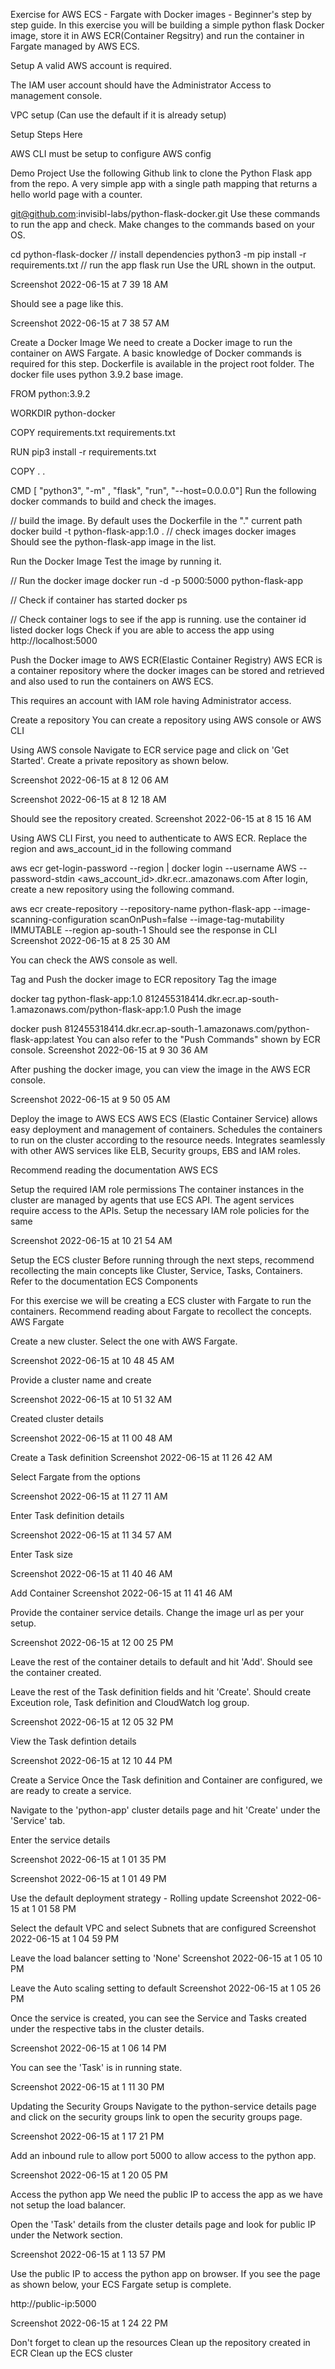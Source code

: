 Exercise for AWS ECS - Fargate with Docker images - Beginner's step by step guide.
In this exercise you will be building a simple python flask Docker image, store it in AWS ECR(Container Regsitry) and run the container in Fargate managed by AWS ECS.

Setup
A valid AWS account is required.

The IAM user account should have the Administrator Access to management console.

VPC setup (Can use the default if it is already setup)

Setup Steps Here

AWS CLI must be setup to configure AWS config

Demo Project
Use the following Github link to clone the Python Flask app from the repo. A very simple app with a single path mapping that returns a hello world page with a counter.

git@github.com:invisibl-labs/python-flask-docker.git
Use these commands to run the app and check. Make changes to the commands based on your OS.

cd python-flask-docker
// install dependencies
python3 -m pip install -r requirements.txt
// run the app
flask run
Use the URL shown in the output.

Screenshot 2022-06-15 at 7 39 18 AM

Should see a page like this.

Screenshot 2022-06-15 at 7 38 57 AM

Create a Docker Image
We need to create a Docker image to run the container on AWS Fargate. A basic knowledge of Docker commands is required for this step. Dockerfile is available in the project root folder. The docker file uses python 3.9.2 base image.

FROM python:3.9.2

WORKDIR python-docker

COPY requirements.txt requirements.txt

RUN pip3 install -r requirements.txt

COPY . .

CMD [ "python3", "-m" , "flask", "run", "--host=0.0.0.0"]
Run the following docker commands to build and check the images.

// build the image. By default uses the Dockerfile in the "." current path
docker build -t python-flask-app:1.0 .
// check images
docker images
Should see the python-flask-app image in the list.

Run the Docker Image
Test the image by running it.

// Run the docker image
docker run -d -p 5000:5000 python-flask-app

// Check if container has started
docker ps

// Check container logs to see if the app is running. use the container id listed
docker logs <container id>
Check if you are able to access the app using http://localhost:5000

Push the Docker image to AWS ECR(Elastic Container Registry)
AWS ECR is a container repository where the docker images can be stored and retrieved and also used to run the containers on AWS ECS.

This requires an account with IAM role having Administrator access.

Create a repository
You can create a repository using AWS console or AWS CLI

Using AWS console
Navigate to ECR service page and click on 'Get Started'. Create a private repository as shown below.

Screenshot 2022-06-15 at 8 12 06 AM

Screenshot 2022-06-15 at 8 12 18 AM

Should see the repository created. Screenshot 2022-06-15 at 8 15 16 AM

Using AWS CLI
First, you need to authenticate to AWS ECR. Replace the region and aws_account_id in the following command

aws ecr get-login-password --region <region> | docker login --username AWS --password-stdin <aws_account_id>.dkr.ecr.<region>.amazonaws.com
After login, create a new repository using the following command.

aws ecr create-repository --repository-name python-flask-app --image-scanning-configuration scanOnPush=false --image-tag-mutability IMMUTABLE --region ap-south-1
Should see the response in CLI Screenshot 2022-06-15 at 8 25 30 AM

You can check the AWS console as well.

Tag and Push the docker image to ECR repository
Tag the image

docker tag python-flask-app:1.0 812455318414.dkr.ecr.ap-south-1.amazonaws.com/python-flask-app:1.0
Push the image

docker push 812455318414.dkr.ecr.ap-south-1.amazonaws.com/python-flask-app:latest
You can also refer to the "Push Commands" shown by ECR console. Screenshot 2022-06-15 at 9 30 36 AM

After pushing the docker image, you can view the image in the AWS ECR console.

Screenshot 2022-06-15 at 9 50 05 AM

Deploy the image to AWS ECS
AWS ECS (Elastic Container Service) allows easy deployment and management of containers. Schedules the containers to run on the cluster according to the resource needs. Integrates seamlessly with other AWS services like ELB, Security groups, EBS and IAM roles.

Recommend reading the documentation AWS ECS

Setup the required IAM role permissions
The container instances in the cluster are managed by agents that use ECS API. The agent services require access to the APIs. Setup the necessary IAM role policies for the same

Screenshot 2022-06-15 at 10 21 54 AM

Setup the ECS cluster
Before running through the next steps, recommend recollecting the main concepts like Cluster, Service, Tasks, Containers. Refer to the documentation ECS Components

For this exercise we will be creating a ECS cluster with Fargate to run the containers. Recommend reading about Fargate to recollect the concepts. AWS Fargate

Create a new cluster. Select the one with AWS Fargate.

Screenshot 2022-06-15 at 10 48 45 AM

Provide a cluster name and create

Screenshot 2022-06-15 at 10 51 32 AM

Created cluster details

Screenshot 2022-06-15 at 11 00 48 AM

Create a Task definition
Screenshot 2022-06-15 at 11 26 42 AM

Select Fargate from the options

Screenshot 2022-06-15 at 11 27 11 AM

Enter Task definition details

Screenshot 2022-06-15 at 11 34 57 AM

Enter Task size

Screenshot 2022-06-15 at 11 40 46 AM

Add Container
Screenshot 2022-06-15 at 11 41 46 AM

Provide the container service details. Change the image url as per your setup.

Screenshot 2022-06-15 at 12 00 25 PM

Leave the rest of the container details to default and hit 'Add'. Should see the container created.

Leave the rest of the Task definition fields and hit 'Create'. Should create Exceution role, Task definition and CloudWatch log group.

Screenshot 2022-06-15 at 12 05 32 PM

View the Task defintion details

Screenshot 2022-06-15 at 12 10 44 PM

Create a Service
Once the Task definition and Container are configured, we are ready to create a service.

Navigate to the 'python-app' cluster details page and hit 'Create' under the 'Service' tab.

Enter the service details

Screenshot 2022-06-15 at 1 01 35 PM

Screenshot 2022-06-15 at 1 01 49 PM

Use the default deployment strategy - Rolling update Screenshot 2022-06-15 at 1 01 58 PM

Select the default VPC and select Subnets that are configured Screenshot 2022-06-15 at 1 04 59 PM

Leave the load balancer setting to 'None' Screenshot 2022-06-15 at 1 05 10 PM

Leave the Auto scaling setting to default Screenshot 2022-06-15 at 1 05 26 PM

Once the service is created, you can see the Service and Tasks created under the respective tabs in the cluster details.

Screenshot 2022-06-15 at 1 06 14 PM

You can see the 'Task' is in running state.

Screenshot 2022-06-15 at 1 11 30 PM

Updating the Security Groups
Navigate to the python-service details page and click on the security groups link to open the security groups page.

Screenshot 2022-06-15 at 1 17 21 PM

Add an inbound rule to allow port 5000 to allow access to the python app.

Screenshot 2022-06-15 at 1 20 05 PM

Access the python app
We need the public IP to access the app as we have not setup the load balancer.

Open the 'Task' details from the cluster details page and look for public IP under the Network section.

Screenshot 2022-06-15 at 1 13 57 PM

Use the public IP to access the python app on browser. If you see the page as shown below, your ECS Fargate setup is complete.

http://public-ip:5000

Screenshot 2022-06-15 at 1 24 22 PM

Don't forget to clean up the resources
Clean up the repository created in ECR
Clean up the ECS cluster
